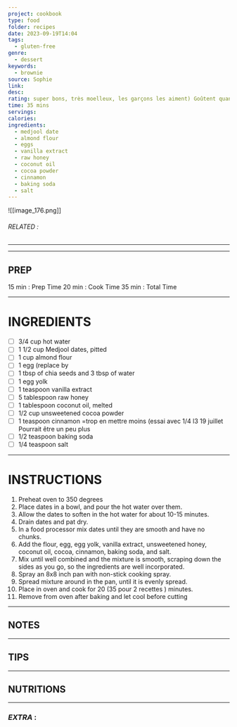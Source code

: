 ```yaml
---
project: cookbook
type: food
folder: recipes
date: 2023-09-19T14:04
tags:
  - gluten-free
genre:
  - dessert
keywords:
  - brownie
source: Sophie
link: 
desc: 
rating: super bons, très moelleux, les garçons les aiment) Goûtent quand même beaucoup les dattes
time: 35 mins
servings: 
calories: 
ingredients:
  - medjool date
  - almond flour
  - eggs
  - vanilla extract
  - raw honey
  - coconut oil
  - cocoa powder
  - cinnamon
  - baking soda
  - salt
---
```


![[image_176.png]]
###### *RELATED* : 
---


---
## PREP

15 min : Prep Time
20 min : Cook Time
35 min : Total Time

---
# INGREDIENTS

- [ ] 3/4 cup hot water   
- [ ] 1 1/2 cup Medjool dates, pitted    
- [ ] 1 cup almond flour    
- [ ] 1 egg (replace by 
- [ ] 1 tbsp of chia seeds and 3 tbsp of water
- [ ] 1 egg yolk    
- [ ] 1 teaspoon vanilla extract    
- [ ] 5 tablespoon raw honey    
- [ ] 1 tablespoon coconut oil, melted    
- [ ] 1/2 cup unsweetened cocoa powder    
- [ ] 1 teaspoon cinnamon =trop en mettre moins (essai avec 1/4 l3 19 juillet Pourrait être un peu plus    
- [ ] 1/2 teaspoon baking soda    
- [ ] 1/4 teaspoon salt

---
# INSTRUCTIONS

1. Preheat oven to 350 degrees    
2. Place dates in a bowl, and pour the hot water over them.    
3. Allow the dates to soften in the hot water for about 10-15 minutes.    
4. Drain dates and pat dry.    
5. In a food processor mix dates until they are smooth and have no chunks.    
6. Add the flour, egg, egg yolk, vanilla extract, unsweetened honey, coconut oil, cocoa, cinnamon, baking soda, and salt.    
7. Mix until well combined and the mixture is smooth, scraping down the sides as you go, so the ingredients are well incorporated.    
8. Spray an 8x8 inch pan with non-stick cooking spray.    
9. Spread mixture around in the pan, until it is evenly spread.    
10. Place in oven and cook for 20 (35 pour 2 recettes ) minutes.    
11. Remove from oven after baking and let cool before cutting

---
## NOTES



---
## TIPS



---
## NUTRITIONS



---
### *EXTRA* :



